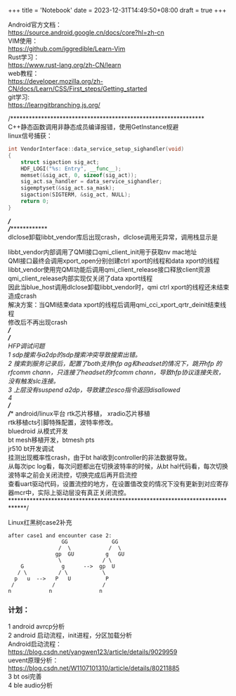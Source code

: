 +++
title = 'Notebook'
date = 2023-12-31T14:49:50+08:00
draft = true
+++

Android官方文档：  
https://source.android.google.cn/docs/core?hl=zh-cn  
VIM使用：  
https://github.com/iggredible/Learn-Vim  
Rust学习：  
https://www.rust-lang.org/zh-CN/learn  
web教程：  
https://developer.mozilla.org/zh-CN/docs/Learn/CSS/First_steps/Getting_started  
git学习:  
https://learngitbranching.js.org/  

/***************************************************************  
C++静态函数调用非静态成员编译报错，使用GetInstance规避  
linux信号捕获：  
```cpp
int VendorInterface::data_service_setup_sighandler(void)
{
    struct sigaction sig_act;
    HDF_LOGI("%s: Entry", __func__);
    memset(&sig_act, 0, sizeof(sig_act));
    sig_act.sa_handler = data_service_sighandler;
    sigemptyset(&sig_act.sa_mask);
    sigaction(SIGTERM, &sig_act, NULL);
    return 0;
}
```
***************************************************************/  
/***************************************************************************  
dlclose卸载libbt_vendor库后出现crash，dlclose调用无异常，调用栈显示是  

libbt_vendor内部调用了QMI接口qmi_client_init用于获取nv mac地址  
QMI接口最终会调用xport_open分别创建ctrl xport的线程和data xport的线程  
libbt_vendor使用完QMI功能后调用qmi_client_release接口释放client资源  
qmi_client_release内部实现仅关闭了data xport线程  
因此当blue_host调用dlclose卸载libbt_vendor时，qmi ctrl xport的线程还未结束造成crash  
解决方案：当QMI结束data xport的线程后调用qmi_cci_xport_qrtr_deinit结束线程  
修改后不再出现crash  
****************************************************************************/  
/***************************************************************************  
HFP调试问题  
1 sdp搜索与a2dp的sdp搜索冲突导致搜索出错。  
2 搜索到服务记录后，配置了both支持hfp ag和headset的情况下，跳开hfp 的rfcomm chann，只连接了headset的rfcomm chann，导致hfp协议连接失败，没有触发slc连接。  
3 上层没有suspend a2dp，导致建立esco指令返回disallowed  
4   
***************************************************************************/  
/*****************************************************************************
android/linux平台 rtk芯片移植， xradio芯片移植  
rtk移植cts引脚特殊配置，波特率修改。  
bluedroid 从模式开发  
bt mesh移植开发，btmesh pts  
jr510 bt开发调试  
挂测出现概率性crash，由于bt hal收到controller的非法数据导致。  
从每次ipc log看，每次问题都出在切换波特率的时候，从bt hal代码看，每次切换波特率之前会关闭流控，切换完成后再开启流控  
查看uart驱动代码，设置流控的地方，在设置值改变的情况下没有更新到对应寄存器mcr中，实际上驱动层没有真正关闭流控。  
*****************************************************************************/  

Linux红黑树case2补充  
```
after case1 and encounter case 2:       
                 GG              GG     
                /  \            /  \    
               gp  GU          g   GU   
                \             / \       
    G            g      -->  gp  U      
   / \          / \           \         
  p   u  -->   P   U           P        
 /            /               /         
n            n               n          
```

### 计划：  
1 android avrcp分析  
2 android 启动流程，init进程，分区加载分析    
Android启动流程： https://blog.csdn.net/yangwen123/article/details/9029959  
uevent原理分析：  https://blog.csdn.net/W1107101310/article/details/80211885  
3 bt osi完善  
4 ble audio分析  
